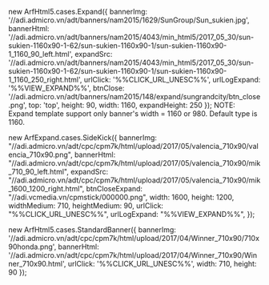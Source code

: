 new ArfHtml5.cases.Expand({
            bannerImg: '//adi.admicro.vn/adt/banners/nam2015/1629/SunGroup/Sun_sukien.jpg',
            bannerHtml: '//adi.admicro.vn/adt/banners/nam2015/4043/min_html5/2017_05_30/sun-sukien-1160x90-1-62/sun-sukien-1160x90-1/sun-sukien-1160x90-1_1160_90_left.html',
            expandSrc: '//adi.admicro.vn/adt/banners/nam2015/4043/min_html5/2017_05_30/sun-sukien-1160x90-1-62/sun-sukien-1160x90-1/sun-sukien-1160x90-1_1160_250_right.html',
            urlClick: '%%CLICK_URL_UNESC%%',
            urlLogExpand: '%%VIEW_EXPAND%%',
            btnClose: '//adi.admicro.vn/adt/banners/nam2015/148/expand/sungrandcity/btn_close.png',
            top: 'top',
            height: 90,
            width: 1160,
            expandHeight: 250
        });
 NOTE: Expand template support only banner's width = 1160 or 980. Default type is 1160.

new ArfExpand.cases.SideKick({
      bannerImg: "//adi.admicro.vn/adt/cpc/cpm7k/html/upload/2017/05/valencia_710x90/valencia_710x90.png",
      bannerHtml: "//adi.admicro.vn/adt/cpc/cpm7k/html/upload/2017/05/valencia_710x90/mik_710_90_left.html",
      expandSrc: "//adi.admicro.vn/adt/cpc/cpm7k/html/upload/2017/05/valencia_710x90/mik_1600_1200_right.html",
      btnCloseExpand: "//adi.vcmedia.vn/cpmstick/000000.png",
      width: 1600,
      height: 1200,
      widthMedium: 710,
      heightMedium: 90,
      urlClick: "%%CLICK_URL_UNESC%%",
      urlLogExpand: "%%VIEW_EXPAND%%",
    });

new ArfHtml5.cases.StandardBanner({
  bannerImg: '//adi.admicro.vn/adt/cpc/cpm7k/html/upload/2017/04/Winner_710x90/710x90honda.png',
  bannerHtml: '//adi.admicro.vn/adt/cpc/cpm7k/html/upload/2017/04/Winner_710x90/Winner_710x90.html',
  urlClick: '%%CLICK_URL_UNESC%%',
  width: 710,
  height: 90
});
